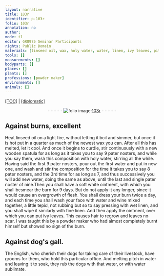 ```yaml
---
layout: narrative
title: 103r
identifier: p-103r
folio: 103r
annotation: no
author:
mode: tl
editor: GR8975 Seminar Participants
rights: Public Domain
materials: [linseed oil, wax, holy water, water, linen, ivy leaves, pitch]
tools: []
measurements: []
bodyparts: []
places: []
plants: []
professions: [powder maker]
environments: []
animals: []
---
```


<p><a href="{{ site.baseurl }}/translation/">[TOC]</a> | <a href="{{ site.baseurl }}/_texts/p-103r_tc.md/">[diplomatic]</a></p><div class="folio" align="center">- - - - - <a href="http://gallica.bnf.fr/ark:/12148/btv1b10500001g/f211.item" target="_blank"><img src="https://cu-mkp.github.io/2017-workshop-edition/assets/photo-icon.png" alt="folio image: " style="display:inline-block; margin-bottom:-3px;"/>103r</a> - - - - - </div>  
  

## Against burns, excellent

 
Heat <span class="m">linseed oil</span> on a light fire, without letting it boil and simmer, but once it is hot put in a quarter as much of the newest <span class="m">wax</span> you can. After all this has melted, let it cool. And once it begins to curdle, stir continuously with a new wooden spatula for as long as it takes you to say 9 pater nosters, and while you say them, wash this composition with <span class="m">holy water</span>, stirring all the while. Having said the first 9 pater nosters, pour out the first <span class="m">water</span> and put in new one, and wash and stir the composition for the time it takes you to say 8 pater nosters, and the 3rd time for as long as 7, and thus successively you will add new <span class="m">water</span>, doing the same as above, until the last and single pater noster of nine.Then you shall have a soft white ointment, with which you shall besmear the burn for 9 days. But do not apply it any longer, since it would cause an overgrowth of flesh. You shall dress your burn twice a day, and each time you shall wash your face with water and wine mixed together, a little tepid, not rubbing but so to say pressing with wet <span class="m">linen</span>, and you shall wipe it similarly with fine <span class="m">linen</span>. And then apply the ointment, over which you can put <span class="m">ivy leaves</span>. This causes hair to regrow and leaves no scar. I was taught this by a <span class="pro">powder maker</span> who had almost completely burnt himself but showed no sign of the burn.
 
 
  

## Against dog's gall.

 
The English, who cherish their dogs for taking care of their livestock, have grooms for them, who hold this particular office. And melting <span class="m">pitch</span> in water and leaving it to soak, they rub the dogs with that water, or with water sublimate.
 
